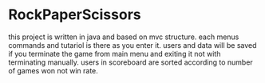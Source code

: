 # RockPaperScissors


this project is written in java and based on mvc structure.
each menus commands and tutariol is there as you enter it.
users and data will be saved if you terminate the game from main menu and exiting it not with terminating manually.
users in scoreboard are sorted according to number of games won not win rate.
